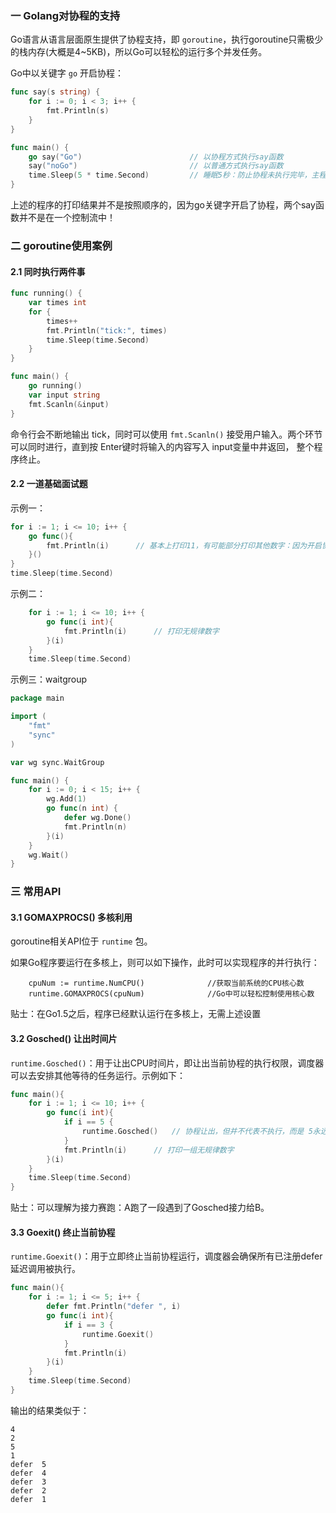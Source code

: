 ### 一 Golang对协程的支持

Go语言从语言层面原生提供了协程支持，即 `goroutine`，执行goroutine只需极少的栈内存\(大概是4~5KB\)，所以Go可以轻松的运行多个并发任务。

Go中以关键字 `go` 开启协程：

```go
func say(s string) {
    for i := 0; i < 3; i++ {
        fmt.Println(s)
    }
}

func main() {
    go say("Go")						// 以协程方式执行say函数
    say("noGo")							// 以普通方式执行say函数
    time.Sleep(5 * time.Second)         // 睡眠5秒：防止协程未执行完毕，主程序退出
}
```

上述的程序的打印结果并不是按照顺序的，因为go关键字开启了协程，两个say函数并不是在一个控制流中！

### 二 goroutine使用案例

#### 2.1 同时执行两件事

```go
func running() {
    var times int
    for {
        times++
        fmt.Println("tick:", times)
        time.Sleep(time.Second)
    }
}

func main() {
    go running()
    var input string
    fmt.Scanln(&input)
}
```

命令行会不断地输出 tick，同时可以使用 `fmt.Scanln()` 接受用户输入。两个环节可以同时进行，直到按 Enter键时将输入的内容写入 input变量中井返回， 整个程序终止。

#### 2.2 一道基础面试题

示例一：

```go
for i := 1; i <= 10; i++ {
	go func(){
		fmt.Println(i)		// 基本上打印11，有可能部分打印其他数字：因为开启协程也会耗时，协程没有准备好，循环已经走完
	}()
}
time.Sleep(time.Second)
```

示例二：

```go
	for i := 1; i <= 10; i++ {
		go func(i int){
			fmt.Println(i)		// 打印无规律数字
		}(i)
	}
	time.Sleep(time.Second)
```

示例三：waitgroup

```go
package main

import (
	"fmt"
	"sync"
)

var wg sync.WaitGroup

func main() {
	for i := 0; i < 15; i++ {
		wg.Add(1)
		go func(n int) {
			defer wg.Done()
			fmt.Println(n)
		}(i)
	}
	wg.Wait()
}
```



### 三 常用API

#### 3.1 GOMAXPROCS\(\) 多核利用

goroutine相关API位于 `runtime` 包。

如果Go程序要运行在多核上，则可以如下操作，此时可以实现程序的并行执行：

```text
	cpuNum := runtime.NumCPU()				//获取当前系统的CPU核心数
	runtime.GOMAXPROCS(cpuNum)				//Go中可以轻松控制使用核心数
```

贴士：在Go1.5之后，程序已经默认运行在多核上，无需上述设置

#### 3.2 Gosched\(\) 让出时间片

`runtime.Gosched()`：用于让出CPU时间片，即让出当前协程的执行权限，调度器可以去安排其他等待的任务运行。示例如下：

```go
func main(){
    for i := 1; i <= 10; i++ {
        go func(i int){
            if i == 5 {
                runtime.Gosched()	// 协程让出，但并不代表不执行，而是 5永远不会第一输出
            }
            fmt.Println(i)		// 打印一组无规律数字
        }(i)
    }
    time.Sleep(time.Second)
}
```

贴士：可以理解为接力赛跑：A跑了一段遇到了Gosched接力给B。

#### 3.3 Goexit\(\) 终止当前协程

`runtime.Goexit()`：用于立即终止当前协程运行，调度器会确保所有已注册defer延迟调用被执行。

```go
func main(){
    for i := 1; i <= 5; i++ {
        defer fmt.Println("defer ", i)
        go func(i int){
            if i == 3 {
                runtime.Goexit()
            }
            fmt.Println(i)
        }(i)
    }
    time.Sleep(time.Second)
}
```

输出的结果类似于：

```text
4
2
5
1
defer  5
defer  4
defer  3
defer  2
defer  1
```

